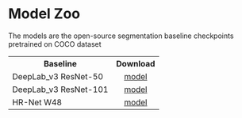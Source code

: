 # Model Zoo

The models are the open-source segmentation baseline checkpoints pretrained on COCO dataset 

<table><tbody>
<!-- START TABLE -->
<!-- TABLE HEADER -->
<th valign="bottom">Baseline</th>
<th valign="bottom">Download</th>
<!-- TABLE BODY -->
<!-- ROW: 1 -->
<tr><td align="left">DeepLab_v3 ResNet-50</td>
<td align="center"><a href="https://download.pytorch.org/models/deeplabv3_resnet50_coco-cd0a2569.pth">model</a></td>
</tr>
<!-- ROW: 2 -->
<tr><td align="left">DeepLab_v3 ResNet-101</td>
<td align="center"><a href="https://download.pytorch.org/models/deeplabv3_resnet101_coco-586e9e4e.pth">model</a></td>
</tr>
<!-- ROW: 3 -->
<tr><td align="left">HR-Net W48</td>
<td align="center"><a href="https://huggingface.co/spaces/serdarerisen/SERNet-Former/blob/main/cityscapes_trainval.pth">model</a></td>
</tr>
</tbody></table>
